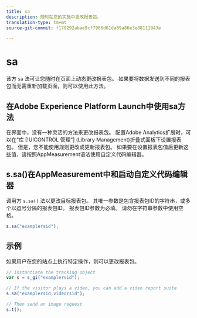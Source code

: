 ```yaml
---
title: sa
description: 随时在您的实施中更改报表包。
translation-type: tm+mt
source-git-commit: f179292abae9cf7986d61da89a86e3e88111943e

---
```



# sa

该方 `sa` 法可让您随时在页面上动态更改报表包。 如果要将数据发送到不同的报表包而无需重新加载页面，则可以使用此方法。

## 在Adobe Experience Platform Launch中使用sa方法

在界面中，没有一种灵活的方法来更改报表包。 配置Adobe Analytics扩展时，可以在“库 [!UICONTROL 管理”] (Library Management)折叠式面板下设置报表包。 但是，您不能使用规则更改或更新报表包。 如果要在设置报表包值后更新这些值，请按照AppMeasurement语法使用自定义代码编辑器。

## s.sa()在AppMeasurement中和启动自定义代码编辑器

调用方 `s.sa()` 法以更改目标报表包。 其唯一参数是包含报表包ID的字符串，或多个以逗号分隔的报表包ID。 报表包ID参数为必填。 请勿在字符串参数中使用空格。

```js
s.sa("examplersid");
```

## 示例

如果用户在您的站点上执行特定操作，则可以更改报表包。

```js
// Instantiate the tracking object
var s = s_gi("examplersid");

// If the visitor plays a video, you can add a video report suite
s.sa("examplersid,videorsid");

// Then send an image request
s.t();
```
